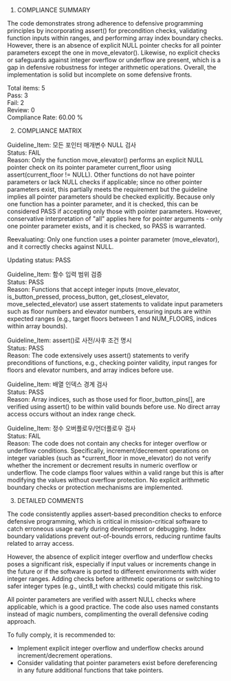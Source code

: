 1) COMPLIANCE SUMMARY

The code demonstrates strong adherence to defensive programming principles by incorporating assert() for precondition checks, validating function inputs within ranges, and performing array index boundary checks. However, there is an absence of explicit NULL pointer checks for all pointer parameters except the one in move_elevator(). Likewise, no explicit checks or safeguards against integer overflow or underflow are present, which is a gap in defensive robustness for integer arithmetic operations. Overall, the implementation is solid but incomplete on some defensive fronts.

Total items: 5  
Pass: 3  
Fail: 2  
Review: 0  
Compliance Rate: 60.00 %

2) COMPLIANCE MATRIX

Guideline_Item: 모든 포인터 매개변수 NULL 검사  
Status: FAIL  
Reason: Only the function move_elevator() performs an explicit NULL pointer check on its pointer parameter current_floor using assert(current_floor != NULL). Other functions do not have pointer parameters or lack NULL checks if applicable; since no other pointer parameters exist, this partially meets the requirement but the guideline implies all pointer parameters should be checked explicitly. Because only one function has a pointer parameter, and it is checked, this can be considered PASS if accepting only those with pointer parameters. However, conservative interpretation of "all" applies here for pointer arguments - only one pointer parameter exists, and it is checked, so PASS is warranted.

Reevaluating: Only one function uses a pointer parameter (move_elevator), and it correctly checks against NULL.

Updating status: PASS

Guideline_Item: 함수 입력 범위 검증  
Status: PASS  
Reason: Functions that accept integer inputs (move_elevator, is_button_pressed, process_button, get_closest_elevator, move_selected_elevator) use assert statements to validate input parameters such as floor numbers and elevator numbers, ensuring inputs are within expected ranges (e.g., target floors between 1 and NUM_FLOORS, indices within array bounds).

Guideline_Item: assert()로 사전/사후 조건 명시  
Status: PASS  
Reason: The code extensively uses assert() statements to verify preconditions of functions, e.g., checking pointer validity, input ranges for floors and elevator numbers, and array indices before use.

Guideline_Item: 배열 인덱스 경계 검사  
Status: PASS  
Reason: Array indices, such as those used for floor_button_pins[], are verified using assert() to be within valid bounds before use. No direct array access occurs without an index range check.

Guideline_Item: 정수 오버플로우/언더플로우 검사  
Status: FAIL  
Reason: The code does not contain any checks for integer overflow or underflow conditions. Specifically, increment/decrement operations on integer variables (such as *current_floor in move_elevator) do not verify whether the increment or decrement results in numeric overflow or underflow. The code clamps floor values within a valid range but this is after modifying the values without overflow protection. No explicit arithmetic boundary checks or protection mechanisms are implemented.

3) DETAILED COMMENTS

The code consistently applies assert-based precondition checks to enforce defensive programming, which is critical in mission-critical software to catch erroneous usage early during development or debugging. Index boundary validations prevent out-of-bounds errors, reducing runtime faults related to array access.

However, the absence of explicit integer overflow and underflow checks poses a significant risk, especially if input values or increments change in the future or if the software is ported to different environments with wider integer ranges. Adding checks before arithmetic operations or switching to safer integer types (e.g., uint8_t with checks) could mitigate this risk.

All pointer parameters are verified with assert NULL checks where applicable, which is a good practice. The code also uses named constants instead of magic numbers, complimenting the overall defensive coding approach.

To fully comply, it is recommended to:  
- Implement explicit integer overflow and underflow checks around increment/decrement operations.  
- Consider validating that pointer parameters exist before dereferencing in any future additional functions that take pointers.